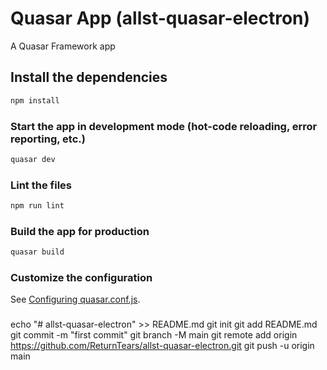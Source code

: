 # Quasar App (allst-quasar-electron)

A Quasar Framework app

## Install the dependencies
```bash
npm install
```

### Start the app in development mode (hot-code reloading, error reporting, etc.)
```bash
quasar dev
```

### Lint the files
```bash
npm run lint
```

### Build the app for production
```bash
quasar build
```

### Customize the configuration
See [Configuring quasar.conf.js](https://quasar.dev/quasar-cli/quasar-conf-js).

###
echo "# allst-quasar-electron" >> README.md
git init
git add README.md
git commit -m "first commit"
git branch -M main
git remote add origin https://github.com/ReturnTears/allst-quasar-electron.git
git push -u origin main




